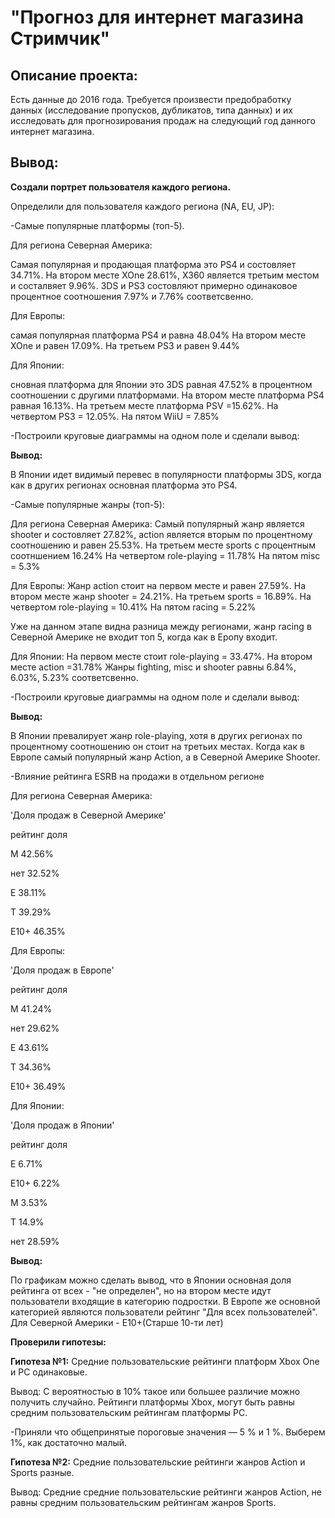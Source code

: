 # "Прогноз для интернет магазина Стримчик"

## Описание проекта:
Есть данные до 2016 года. Требуется произвести предобработку данных (исследование пропусков, дубликатов, типа данных) и их исследовать для прогнозирования продаж на следующий год данного интернет магазина.

## Вывод:
**Создали портрет пользователя каждого региона.**

Определили для пользователя каждого региона (NA, EU, JP):

-Самые популярные платформы (топ-5).


Для региона Северная Америка:

Самая популярная и продающая платформа это PS4 и состовляет 34.71%.
На втором месте XOne 28.61%,
X360 является третьим местом и состалвяет 9.96%.
3DS и PS3 состовляют примерно одинаковое процентное соотношения 7.97% и 7.76% соответсвенно.

Для Европы:

самая популярная платформа PS4 и равна 48.04%
На втором месте XOne и равен 17.09%.
На третьем PS3 и равен 9.44%

Для Японии:

сновная платформа для Японии это 3DS равная 47.52% в процентном соотношении с другими платформами.
На втором месте платформа PS4 равная 16.13%.
На третьем месте платформа PSV =15.62%.
На четвертом PS3 = 12.05%.
На пятом WiiU = 7.85%

-Построили круговые диаграммы на одном поле и сделали вывод:

**Вывод:**

В Японии идет видимый перевес в популярности платформы 3DS, когда как в других регионах основная платформа это PS4.


-Самые популярные жанры (топ-5):

Для региона Северная Америка:
Самый популярный жанр является shooter и состовляет 27.82%, action является вторым по процентному соотношению и равен 25.53%. На третьем месте sports с процентным соотншением 16.24%
На четвертом role-playing = 11.78%
На пятом misc = 5.3%

Для Европы:
Жанр action стоит на первом месте и равен 27.59%.
На втором месте жанр shooter = 24.21%.
На третьем sports = 16.89%.
На четвертом role-playing = 10.41%
На пятом racing = 5.22%

Уже на данном этапе видна разница между регионами, жанр racing в Северной Америке не входит топ 5, когда как в Еропу входит.

Для Японии:
На первом месте стоит role-playing = 33.47%.
На втором месте action =31.78%
Жанры fighting, misc и shooter равны 6.84%, 6.03%, 5.23% соответсвенно.

-Построили круговые диаграммы на одном поле и сделали вывод:

**Вывод:**

В Японии превалирует жанр role-playing, хотя в других регионах по процентному соотношению он стоит на третьих местах.
Когда как в Европе самый популярный жанр Action, а в Северной Америке Shooter.


-Влияние рейтинга ESRB на продажи в отдельном регионе


Для региона Северная Америка:

'Доля продаж в Северной Америке'

рейтинг   доля

M       42.56%

нет     32.52%

E       38.11%

T       39.29%

E10+    46.35%

Для Европы:

'Доля продаж в Европе'

рейтинг   доля

M       41.24%

нет     29.62%

E       43.61%

T       34.36%

E10+    36.49%

Для Японии:

'Доля продаж в Японии'

рейтинг    доля

E        6.71%

E10+     6.22%

M        3.53%

T       14.9%

нет     28.59%


**Вывод:**

По графикам можно сделать вывод, что в Японии основная доля рейтинга от всех - "не определен", но на втором месте идут пользователи входящие в категорию подростки.
В Европе же основной категорией являются пользователи рейтинг "Для всех пользователей".
Для Северной Америки - E10+(Старше 10-ти лет)

**Проверили гипотезы:**

**Гипотеза №1:**
Средние пользовательские рейтинги платформ Xbox One и PC одинаковые.

Вывод:
С вероятностью в 10% такое или большее различие можно получить случайно. Рейтинги платформы Xbox, могут быть равны средним пользовательским рейтингам платформы PC.

-Приняли что общепринятые пороговые значения — 5 % и 1 %. Выберем 1%, как достаточно малый.

**Гипотеза №2:** Средние пользовательские рейтинги жанров Action и Sports разные.

Вывод:
Средние cредние пользовательские рейтинги жанров Action, не равны средним пользовательским рейтингам жанров Sports. 
